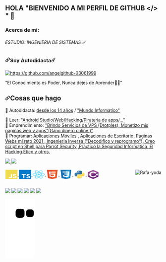 ## HOLA  "BIENVENIDO A MI  PERFIL DE GITHUB </> " 👋
### Acerca de mi:
###### ESTUDIO: INGENIERIA DE SISTEMAS ☄️
###### 
<h3><a id="user-content-im-a-kotlin-freelance-trainer-kotlin-gde-and-jetbrains-training-partner" class="anchor" aria-hidden="true" href="#im-a-kotlin-freelance-trainer-kotlin-gde-and-jetbrains-training-partner"><svg class="octicon octicon-link" viewBox="0 0 16 16" version="1.1" width="16" height="16" aria-hidden="true"><path fill-rule="evenodd" d="M7.775 3.275a.75.75 0 001.06 1.06l1.25-1.25a2 2 0 112.83 2.83l-2.5 2.5a2 2 0 01-2.83 0 .75.75 0 00-1.06 1.06 3.5 3.5 0 004.95 0l2.5-2.5a3.5 3.5 0 00-4.95-4.95l-1.25 1.25zm-4.69 9.64a2 2 0 010-2.83l2.5-2.5a2 2 0 012.83 0 .75.75 0 001.06-1.06 3.5 3.5 0 00-4.95 0l-2.5 2.5a3.5 3.5 0 004.95 4.95l1.25-1.25a.75.75 0 00-1.06-1.06l-1.25 1.25a2 2 0 01-2.83 0z"></path></svg></a>Soy Autodidacta☄️</h3>
<p><a target="_blank" rel="noopener noreferrer" href="https://camo.githubusercontent.com/30856aba0d9ab2050eba3efc7a5ad91a42ad1f7f7ea6b75fd25d6c5d46dd98c5/68747470733a2f2f7974332e67677068742e636f6d2f5639342d5236366c6e79414b6a6c62344c47686f7846315f58754e5465413659357232575972623378364559627149773159685f7578556464675141434f6d424a59504d464a2d464d58413d77323132302d6663726f7036343d312c303030303561353766666666613561382d6b2d63307866666666666666662d6e6f2d6e642d726a"><img src="https://camo.githubusercontent.com/30856aba0d9ab2050eba3efc7a5ad91a42ad1f7f7ea6b75fd25d6c5d46dd98c5/68747470733a2f2f7974332e67677068742e636f6d2f5639342d5236366c6e79414b6a6c62344c47686f7846315f58754e5465413659357232575972623378364559627149773159685f7578556464675141434f6d424a59504d464a2d464d58413d77323132302d6663726f7036343d312c303030303561353766666666613561382d6b2d63307866666666666666662d6e6f2d6e642d726a" alt="https://github.com/angelgithub-03061999" data-canonical-src="https://yt3.ggpht.com/V94-R66lnyAKjlb4LGhoxF1_XuNTeA6Y5r2WYrb3x6EYbqIw1Yh_uxUddgQACOmBJYPMFJ-FMXA=w2120-fcrop64=1,00005a57ffffa5a8-k-c0xffffffff-no-nd-rj" style="max-width:100%;"></a></p>
<p>"El Conocimiento es Poder, Nunca dejes de Aprender👨‍💻"</p>
<h2><a id="user-content-learn-with-me" class="anchor" aria-hidden="true" href="#learn-with-me"><svg class="octicon octicon-link" viewBox="0 0 16 16" version="1.1" width="16" height="16" aria-hidden="true"><path fill-rule="evenodd" d="M7.775 3.275a.75.75 0 001.06 1.06l1.25-1.25a2 2 0 112.83 2.83l-2.5 2.5a2 2 0 01-2.83 0 .75.75 0 00-1.06 1.06 3.5 3.5 0 004.95 0l2.5-2.5a3.5 3.5 0 00-4.95-4.95l-1.25 1.25zm-4.69 9.64a2 2 0 010-2.83l2.5-2.5a2 2 0 012.83 0 .75.75 0 001.06-1.06 3.5 3.5 0 00-4.95 0l-2.5 2.5a3.5 3.5 0 004.95 4.95l1.25-1.25a.75.75 0 00-1.06-1.06l-1.25 1.25a2 2 0 01-2.83 0z"></path></svg></a>Cosas que hago</h2>
<p><g-emoji class="g-emoji" alias="gift" fallback-src="https://github.githubassets.com/images/icons/emoji/unicode/1f381.png">🎁</g-emoji> Autodidacta: <a href="https://wa.link/eh6e9d" rel="nofollow">desde los 14 años</a> / <a href="https://wa.link/eh6e9d" rel="nofollow">"Mundo Informatico"</a></p>
<p><g-emoji class="g-emoji" alias="3rd_place_medal" fallback-src="https://github.githubassets.com/images/icons/emoji/unicode/1f949.png">🥉</g-emoji> Leer: <a href="https://wa.link/eh6e9d" rel="nofollow">"Android Studio/Web/Hacking/Pirateria de apps/..."</a><br>
<g-emoji class="g-emoji" alias="2nd_place_medal" fallback-src="https://github.githubassets.com/images/icons/emoji/unicode/1f948.png">🥈</g-emoji> Emprendimiento: <a href="https://wa.link/eh6e9d" rel="nofollow">"Brindo Servicios de VPS (Drotples), Monetizo mis paginas web y apps"</a><a href="https://wa.link/eh6e9d" rel="nofollow">(Gano dinero online )"</a><br>
<g-emoji class="g-emoji" alias="1st_place_medal" fallback-src="https://github.githubassets.com/images/icons/emoji/unicode/1f947.png">🥇</g-emoji> Programar: <a href="https://wa.link/eh6e9d" rel="nofollow">Aplicaciones Móviles , Aplicaciones de Escritorio, Paginas Webs mi reto 2021 , Ingenieria Inversa ("Decodifico y reprogramo"), Creo script en Shell para Parrot Security, Practico la Seguridad Informatica, El Hacking Etico y otros.</a></p>
 <div>
  <a href="https://github.com/angelgithub-03061999">
  <img height="180em" src="https://github-readme-stats.vercel.app/api?username=angelgithub-03061999&show_icons=true&theme=dracula&include_all_commits=true&count_private=true"/>
  <img height="180em" src="https://github-readme-stats.vercel.app/api/top-langs/?username=rafaballerini&layout=compact&langs_count=7&theme=dracula"/>
</div>
<div style="display: inline_block"><br>
  <img align="center" alt="Rafa-Js" height="30" width="40" src="https://raw.githubusercontent.com/devicons/devicon/master/icons/javascript/javascript-plain.svg">
  <img align="center" alt="Rafa-Ts" height="30" width="40" src="https://raw.githubusercontent.com/devicons/devicon/master/icons/typescript/typescript-plain.svg">
  <img align="center" alt="Rafa-React" height="30" width="40" src="https://raw.githubusercontent.com/devicons/devicon/master/icons/react/react-original.svg">
  <img align="center" alt="Rafa-HTML" height="30" width="40" src="https://raw.githubusercontent.com/devicons/devicon/master/icons/html5/html5-original.svg">
  <img align="center" alt="Rafa-CSS" height="30" width="40" src="https://raw.githubusercontent.com/devicons/devicon/master/icons/css3/css3-original.svg">
  <img align="center" alt="Rafa-Python" height="30" width="40" src="https://raw.githubusercontent.com/devicons/devicon/master/icons/python/python-original.svg">
  <img align="center" alt="Rafa-Csharp" height="30" width="40" src="https://raw.githubusercontent.com/devicons/devicon/master/icons/csharp/csharp-original.svg">
  <img align="right" alt="Rafa-yoda" src="https://cdn.discordapp.com/attachments/795358919417397249/825430589581688872/hi.gif">
</div>
  
  ##
 
<div> 
  <a href="https://www.youtube.com/channel/enproceso" target="_blank"><img src="https://img.shields.io/badge/YouTube-FF0000?style=for-the-badge&logo=youtube&logoColor=white" target="_blank"></a>
  <a href="https://instagram.com/angelgronepiscis" target="_blank"><img src="https://img.shields.io/badge/-Instagram-%23E4405F?style=for-the-badge&logo=instagram&logoColor=white" target="_blank"></a>
 	<a href="https://www.twitch.tv/enproceso" target="_blank"><img src="https://img.shields.io/badge/Twitch-9146FF?style=for-the-badge&logo=twitch&logoColor=white" target="_blank"></a>
 <a href="https://discord.gg/G9GPg5SA75" target="_blank"><img src="https://img.shields.io/badge/Discord-7289DA?style=for-the-badge&logo=discord&logoColor=white" target="_blank"></a> 
  <a href = "mailto:netdroid@gmail.com"><img src="https://img.shields.io/badge/-Gmail-%23333?style=for-the-badge&logo=gmail&logoColor=white" target="_blank"></a>
  <a href="https://www.linkedin.com/in/rovy-elias-moya-mariño-2b09aa212" target="_blank"><img src="https://img.shields.io/badge/-LinkedIn-%230077B5?style=for-the-badge&logo=linkedin&logoColor=white" target="_blank"></a> 
 
  ![Snake animation](https://github.com/rafaballerini/rafaballerini/blob/output/github-contribution-grid-snake.svg)
 
</div>

